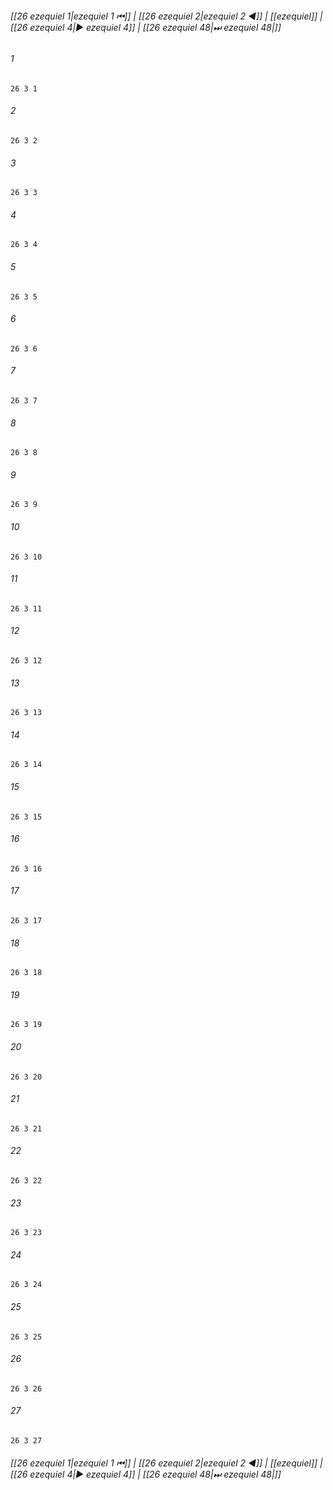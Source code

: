 
###### [[26 ezequiel 1|ezequiel 1 ⏮]] | [[26 ezequiel 2|ezequiel 2 ◀]] | [[ezequiel]] | [[26 ezequiel 4|▶ ezequiel 4]] | [[26 ezequiel 48|⏭ ezequiel 48|]]

###### 1
``` verse
26 3 1 
```
###### 2
``` verse
26 3 2 
```
###### 3
``` verse
26 3 3 
```
###### 4
``` verse
26 3 4 
```
###### 5
``` verse
26 3 5 
```
###### 6
``` verse
26 3 6 
```
###### 7
``` verse
26 3 7 
```
###### 8
``` verse
26 3 8 
```
###### 9
``` verse
26 3 9 
```
###### 10
``` verse
26 3 10 
```
###### 11
``` verse
26 3 11 
```
###### 12
``` verse
26 3 12 
```
###### 13
``` verse
26 3 13 
```
###### 14
``` verse
26 3 14 
```
###### 15
``` verse
26 3 15 
```
###### 16
``` verse
26 3 16 
```
###### 17
``` verse
26 3 17 
```
###### 18
``` verse
26 3 18 
```
###### 19
``` verse
26 3 19 
```
###### 20
``` verse
26 3 20 
```
###### 21
``` verse
26 3 21 
```
###### 22
``` verse
26 3 22 
```
###### 23
``` verse
26 3 23 
```
###### 24
``` verse
26 3 24 
```
###### 25
``` verse
26 3 25 
```
###### 26
``` verse
26 3 26 
```
###### 27
``` verse
26 3 27 
```

###### [[26 ezequiel 1|ezequiel 1 ⏮]] | [[26 ezequiel 2|ezequiel 2 ◀]] | [[ezequiel]] | [[26 ezequiel 4|▶ ezequiel 4]] | [[26 ezequiel 48|⏭ ezequiel 48|]]

